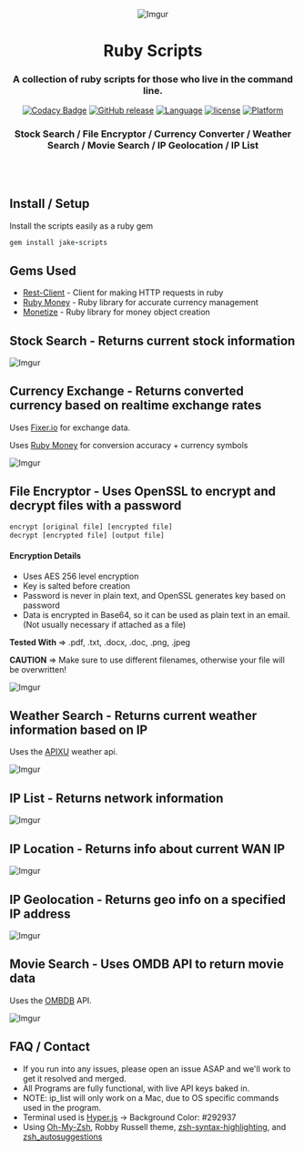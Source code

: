 <div align="center">

![Imgur](http://i.imgur.com/3DhlBWZ.png)

# Ruby Scripts

### A collection of ruby scripts for those who live in the command line.

[![Codacy Badge](https://api.codacy.com/project/badge/Grade/501aa5aee5854d34831a685fae05314d)](https://www.codacy.com/app/jakewmeyer/Ruby-Scripts?utm_source=github.com&utm_medium=referral&utm_content=jakewmeyer/Ruby-Scripts&utm_campaign=badger)
[![GitHub release](https://img.shields.io/github/release/jakewmeyer/Ruby-Scripts.svg)]()
[![Language](https://img.shields.io/badge/language-Ruby-red.svg)]()
[![license](https://img.shields.io/github/license/mashape/apistatus.svg)]()
[![Platform](https://img.shields.io/badge/platform-MacOS%20%2B%20Linux-blue.svg)]()

### Stock Search / File Encryptor / Currency Converter / Weather Search / Movie Search / IP Geolocation / IP List



</div>
<br></br>

## Install / Setup
Install the scripts easily as a ruby gem
```ruby
gem install jake-scripts
```

## Gems Used
* [Rest-Client](https://github.com/rest-client/rest-client) - Client for making HTTP requests in ruby
* [Ruby Money](https://github.com/RubyMoney/money) - Ruby library for accurate currency management
* [Monetize](https://github.com/RubyMoney/monetize) - Ruby library for money object creation

## Stock Search - Returns current stock information
![Imgur](http://i.imgur.com/LpIFAdf.png)

## Currency Exchange - Returns converted currency based on realtime exchange rates
Uses [Fixer.io](http://fixer.io/) for exchange data.

Uses [Ruby Money](https://github.com/RubyMoney/money) for conversion accuracy + currency symbols

![Imgur](http://i.imgur.com/KSP7wOo.png)

## File Encryptor - Uses OpenSSL to encrypt and decrypt files with a password
```bash
encrypt [original file] [encrypted file]
decrypt [encrypted file] [output file]
```
#### Encryption Details
* Uses AES 256 level encryption
* Key is salted before creation
* Password is never in plain text, and OpenSSL generates key based on password
* Data is encrypted in Base64, so it can be used as plain text in an email. (Not usually necessary if attached as a file)

**Tested With** => .pdf, .txt, .docx, .doc, .png, .jpeg

**CAUTION** => Make sure to use different filenames, otherwise your file will be overwritten!

![Imgur](http://i.imgur.com/C3lnqBl.png)

## Weather Search - Returns current weather information based on IP
Uses the [APIXU](https://www.apixu.com/) weather api.

![Imgur](http://i.imgur.com/xzfwJF9.png)

## IP List - Returns network information
![Imgur](http://i.imgur.com/pcyIjKN.png)

## IP Location - Returns info about current WAN IP
![Imgur](http://i.imgur.com/Wtbrt8R.png)

## IP Geolocation - Returns geo info on a specified IP address
![Imgur](http://i.imgur.com/jgeOAFi.png)

## Movie Search - Uses OMDB API to return movie data
Uses the [OMBDB](http://www.omdbapi.com/) API.

![Imgur](http://i.imgur.com/Gj4AjmZ.png)

## FAQ / Contact
* If you run into any issues, please open an issue ASAP and we'll work to get it resolved and merged.
* All Programs are fully functional, with live API keys baked in.
* NOTE: ip_list will only work on a Mac, due to OS specific commands used in the program.
* Terminal used is [Hyper.js](https://hyper.is/) -> Background Color: #292937
* Using [Oh-My-Zsh](https://github.com/robbyrussell/oh-my-zsh), Robby Russell theme, [zsh-syntax-highlighting](https://github.com/zsh-users/zsh-syntax-highlighting), and [zsh_autosuggestions](https://github.com/zsh-users/zsh-autosuggestions)
